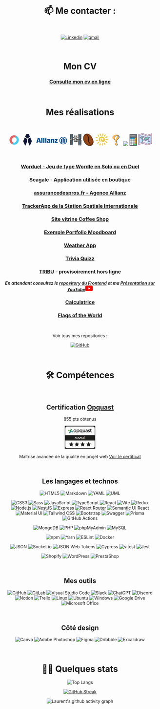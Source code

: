 <div align="center">

# 📫 Me contacter :

<br>

[![Linkedin](https://img.shields.io/badge/linkedin-0A66C2?style=for-the-badge&logo=linkedin&logoColor=white)](https://www.linkedin.com/in/laurentarcos) 
[![gmail](https://img.shields.io/badge/Email-FF4131?style=for-the-badge&logo=gmail&logoColor=white)](mailto:laurent.arcos@gmail.com)      

<br>
 
# Mon CV

### [Consulte mon cv en ligne](https://cv.laurentarcos.fr/)

<br>
 
# Mes réalisations

<br>

<a href="#worduel"><img src="./worduel.png" width="40"></a>
<a href="#seagale"><img src="./seagale.png" width="40"></a>
<a href="#allianz"><img src="./allianz.png" width="110"></a>
<a href="#iss-tracker"><img src="./iss.png" width="40"></a>
<a href="#coffee-shop"><img src="./coffee.png" width="35"></a>
<a href="#weather-app"><img src="./meteo.png" width="45"></a>
<a href="#trivia-quizz"><img src="./quizzapp.png" width="40"></a>
<a href="#tribu"><img src="./Tribu.ico" width="40"></a>
<a href="#calculatrice"><img src="./calculatrice.png" height="40"></a>
<a href="#flags-of-the-world"><img src="./worldflags.png" width="45"></a>

<br>

### <a id="worduel"></a>[Worduel - Jeu de type Wordle en Solo ou en Duel](https://worduel.fr/)

### <a id="seagale"></a>[Seagale - Application utilisée en boutique](https://github.com/LaurentArcos/Cigale-POS-App)

### <a id="allianz"></a>[assurancedespros.fr - Agence Allianz](https://www.assurancedespros.fr/)

### <a id="iss-tracker"></a>[TrackerApp de la Station Spatiale Internationale](https://laurentarcosisstracker.surge.sh/)

### <a id="coffee-shop"></a>[Site vitrine Coffee Shop](https://lacoffeedential.surge.sh/)

### <a id="margot"></a>[Exemple Portfolio Moodboard](https://margotjollyportfolio.surge.sh/)

### <a id="weather-app"></a>[Weather App](http://laurentarcosweatherapp.surge.sh/) 

### <a id="trivia-quizz"></a>[Trivia Quizz](https://laurentarcostriviaquizz.surge.sh/) 

### <a id="tribu"></a>[TRIBU](https://tribu.surge.sh/) - provisoirement hors ligne 
##### En attendant consultez le [repository du Frontend](https://github.com/LaurentArcos/Tribu-Front) et ma [Présentation sur YouTube](https://youtu.be/Q3WiRGLeXSQ?t=426)<img src="./youtube.png" width="25"> 

### <a id="calculatrice"></a>[Calculatrice](https://laurentarcoscalculatrice.surge.sh/)

### <a id="flags-of-the-world"></a>[Flags of the World](https://laurentarcosflagsoftheworld.surge.sh/)

<br>

Voir tous mes repositories : 

[![GitHub](https://img.shields.io/badge/github-2F403C?style=for-the-badge&logo=github&logoColor=white)](https://github.com/LaurentArcos?tab=repositories)


<br>

# 🛠 Compétences

<br>
 
## Certification [Opquast](https://www.opquast.com/)

855 pts obtenus

<img src="./Opquast.JPG" width="100">

Maîtrise avancée de la qualité en projet web
[Voir le certificat](https://directory.opquast.com/fr/certificat/SMY4W8/)

<br>
 
## Les langages et technos

![HTML5](https://img.shields.io/static/v1?style=for-the-badge&message=HTML5&color=E34F26&logo=HTML5&logoColor=FFFFFF&label=)
![Markdown](https://img.shields.io/static/v1?style=for-the-badge&message=Markdown&color=000000&logo=Markdown&logoColor=FFFFFF&label=)
![YAML](https://img.shields.io/badge/yaml-%23ffffff.svg?style=for-the-badge&logo=yaml&logoColor=151515)
![UML](https://img.shields.io/static/v1?style=for-the-badge&message=UML&color=222222&logo=UML&logoColor=FABD14&label=)

![CSS3](https://img.shields.io/static/v1?style=for-the-badge&message=CSS3&color=1572B6&logo=CSS3&logoColor=FFFFFF&label=)
![Sass](https://img.shields.io/static/v1?style=for-the-badge&message=Sass&color=CC6699&logo=Sass&logoColor=FFFFFF&label=)
![JavaScript](https://img.shields.io/badge/javascript-%23323330.svg?style=for-the-badge&logo=javascript&logoColor=%23F7DF1E)
![TypeScript](https://img.shields.io/static/v1?style=for-the-badge&message=TypeScript&color=3178C6&logo=TypeScript&logoColor=FFFFFF&label=)
![React](https://img.shields.io/static/v1?style=for-the-badge&message=React&color=222222&logo=React&logoColor=61DAFB&label=)
![Vite](https://img.shields.io/badge/vite-%23646CFF.svg?style=for-the-badge&logo=vite&logoColor=white)
![Redux](https://img.shields.io/static/v1?style=for-the-badge&message=Redux&color=764ABC&logo=Redux&logoColor=FFFFFF&label=)
![Node.js](https://img.shields.io/static/v1?style=for-the-badge&message=Node.js&color=339933&logo=Node.js&logoColor=FFFFFF&label=)
![NestJS](https://img.shields.io/badge/nestjs-%23E0234E.svg?style=for-the-badge&logo=nestjs&logoColor=white)
![Express](https://img.shields.io/static/v1?style=for-the-badge&message=Express&color=000000&logo=Express&logoColor=FFFFFF&label=)
![React Router](https://img.shields.io/static/v1?style=for-the-badge&message=React+Router&color=CA4245&logo=React+Router&logoColor=FFFFFF&label=)
![Semantic UI React](https://img.shields.io/static/v1?style=for-the-badge&message=Semantic+UI+React&color=222222&logo=Semantic+UI+React&logoColor=35BDB2&label=)
![Material UI](https://img.shields.io/badge/Material--UI-0081CB?style=for-the-badge&logo=material-ui&logoColor=white)
![Tailwind CSS](https://img.shields.io/static/v1?style=for-the-badge&message=Tailwind+CSS&color=222222&logo=Tailwind+CSS&logoColor=06B6D4&label=)
![Bootstrap](https://img.shields.io/static/v1?style=for-the-badge&message=Bootstrap&color=7952B3&logo=Bootstrap&logoColor=FFFFFF&label=)
![Swagger](https://img.shields.io/static/v1?style=for-the-badge&message=Swagger&color=222222&logo=Swagger&logoColor=85EA2D&label=)
![Prisma](https://img.shields.io/badge/Prisma-3982CE?style=for-the-badge&logo=Prisma&logoColor=white)
![GitHub Actions](https://img.shields.io/badge/github%20actions-%232671E5.svg?style=for-the-badge&logo=githubactions&logoColor=white)

![MongoDB](https://img.shields.io/static/v1?style=for-the-badge&message=MongoDB&color=47A248&logo=MongoDB&logoColor=FFFFFF&label=)
![PHP](https://img.shields.io/static/v1?style=for-the-badge&message=PHP&color=777BB4&logo=PHP&logoColor=FFFFFF&label=)
![phpMyAdmin](https://img.shields.io/static/v1?style=for-the-badge&message=phpMyAdmin&color=6C78AF&logo=phpMyAdmin&logoColor=FFFFFF&label=)
![MySQL](https://img.shields.io/badge/MySQL-005C84?style=for-the-badge&logo=mysql&logoColor=white)

![npm](https://img.shields.io/static/v1?style=for-the-badge&message=npm&color=CB3837&logo=npm&logoColor=FFFFFF&label=)
![Yarn](https://img.shields.io/static/v1?style=for-the-badge&message=Yarn&color=2C8EBB&logo=Yarn&logoColor=FFFFFF&label=)
![ESLint](https://img.shields.io/badge/ESLint-4B3263?style=for-the-badge&logo=eslint&logoColor=white)
![Docker](https://img.shields.io/static/v1?style=for-the-badge&message=Docker&color=2496ED&logo=Docker&logoColor=FFFFFF&label=)

![JSON](https://img.shields.io/static/v1?style=for-the-badge&message=JSON&color=000000&logo=JSON&logoColor=FFFFFF&label=)
![Socket.io](https://img.shields.io/static/v1?style=for-the-badge&message=Socket.io&color=010101&logo=Socket.io&logoColor=FFFFFF&label=)
![JSON Web Tokens](https://img.shields.io/static/v1?style=for-the-badge&message=JSON+Web+Tokens&color=000000&logo=JSON+Web+Tokens&logoColor=FFFFFF&label=)
![Cypress](https://img.shields.io/badge/-cypress-%23E5E5E5?style=for-the-badge&logo=cypress&logoColor=058a5e)
![vitest](https://img.shields.io/badge/-vitest-%ACD268?style=for-the-badge&logo=vitest&logoColor=white)
![Jest](https://img.shields.io/badge/-jest-%23C21325?style=for-the-badge&logo=jest&logoColor=white)


![Shopify](https://img.shields.io/static/v1?style=for-the-badge&message=Shopify&color=222222&logo=Shopify&logoColor=7AB55C&label=)
![WordPress](https://img.shields.io/static/v1?style=for-the-badge&message=WordPress&color=21759B&logo=WordPress&logoColor=FFFFFF&label=)
![PrestaShop](https://img.shields.io/static/v1?style=for-the-badge&message=PrestaShop&color=DF0067&logo=PrestaShop&logoColor=FFFFFF&label=)

<br>

## Mes outils

![GitHub](https://img.shields.io/static/v1?style=for-the-badge&message=GitHub&color=181717&logo=GitHub&logoColor=FFFFFF&label=)
![GitLab](https://img.shields.io/static/v1?style=for-the-badge&message=GitLab&color=FC6D26&logo=GitLab&logoColor=FFFFFF&label=)
![Visual Studio Code](https://img.shields.io/static/v1?style=for-the-badge&message=Visual+Studio+Code&color=007ACC&logo=Visual+Studio+Code&logoColor=FFFFFF&label=)
![Slack](https://img.shields.io/static/v1?style=for-the-badge&message=Slack&color=4A154B&logo=Slack&logoColor=FFFFFF&label=)
![ChatGPT](https://img.shields.io/badge/chatGPT-74aa9c?style=for-the-badge&logo=openai&logoColor=white)
![Discord](https://img.shields.io/static/v1?style=for-the-badge&message=Discord&color=5865F2&logo=Discord&logoColor=FFFFFF&label=)
![Notion](https://img.shields.io/static/v1?style=for-the-badge&message=Notion&color=000000&logo=Notion&logoColor=FFFFFF&label=)
![Trello](https://img.shields.io/static/v1?style=for-the-badge&message=Trello&color=0052CC&logo=Trello&logoColor=FFFFFF&label=)
![Linux](https://img.shields.io/static/v1?style=for-the-badge&message=Linux&color=222222&logo=Linux&logoColor=FCC624&label=)
![Ubuntu](https://img.shields.io/static/v1?style=for-the-badge&message=Ubuntu&color=E95420&logo=Ubuntu&logoColor=FFFFFF&label=)
![Windows](https://img.shields.io/static/v1?style=for-the-badge&message=Windows&color=0078D6&logo=Windows&logoColor=FFFFFF&label=)
![Google Drive](https://img.shields.io/static/v1?style=for-the-badge&message=Google+Drive&color=4285F4&logo=Google+Drive&logoColor=FFFFFF&label=)
![Microsoft Office](https://img.shields.io/static/v1?style=for-the-badge&message=Microsoft+Office&color=D83B01&logo=Microsoft+Office&logoColor=FFFFFF&label=)

<br>

## Côté design

![Canva](https://img.shields.io/static/v1?style=for-the-badge&message=Canva&color=222222&logo=Canva&logoColor=00C4CC&label=)
![Adobe Photoshop](https://img.shields.io/static/v1?style=for-the-badge&message=Adobe+Photoshop&color=31A8FF&logo=Adobe+Photoshop&logoColor=FFFFFF&label=)
![Figma](https://img.shields.io/static/v1?style=for-the-badge&message=Figma&color=F24E1E&logo=Figma&logoColor=FFFFFF&label=)
![Dribbble](https://img.shields.io/static/v1?style=for-the-badge&message=Dribbble&color=EA4C89&logo=Dribbble&logoColor=FFFFFF&label=)
![Excalidraw](https://img.shields.io/static/v1?style=for-the-badge&message=Excalidraw&color=6965DB&logo=Excalidraw&logoColor=FFFFFF&label=)

<br>



# 👩‍💻 Quelques stats

<!--![Laurent's GitHub stats](https://github-readme-stats.vercel.app/api?username=LaurentArcos&count_private=true&show_icons=true&theme=ayu-mirage)-->

![Top Langs](https://github-readme-stats.vercel.app/api/top-langs/?username=LaurentArcos&layout=compact&langs_count=8)

[![GitHub Streak](https://streak-stats.demolab.com?user=laurentarcos&theme=neon-palenight&locale=fr)](https://git.io/streak-stats)

![Laurent's github activity graph](https://github-readme-activity-graph.vercel.app/graph?username=laurentarcos&theme=react-dark&custom_title=Nombre%20de%20commits%20sur%2031%20derniers%20jours)

 </div>
